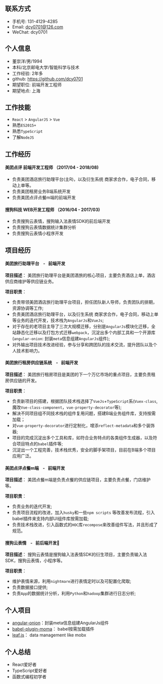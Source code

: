 ## 联系方式
-  手机号: 131-4129-4285
-  Email: dcy0701@126.com
-  WeChat: dcy0701

## 个人信息
- 董崇洋/男/1994
- 本科/北京邮电大学/智能科学与技术
- 工作经验: 2年多
- github: https://github.com/dcy0701
- 期望职位: 前端开发工程师
- 期望地点:  上海

## 工作技能
- `React` > `AngularJS` > `Vue`
- 熟悉`ES2015+`
- 熟悉`TypeScript`
- 了解`NodeJS`

## 工作经历
#### 美团点评 前端开发工程师 （2017/04 - 2018/08)
- 负责美团酒店旅行助理平台(主R)，以及衍生系统 商家求合作，电子合同，移动上单等。
- 负责美团租房业务B端系统开发
- 负责美团点评点餐m端的前端开发

#### 搜狗科技 WEB开发工程师 （2016/04 - 2017/03)
- 负责搜狗云表情，搜狗输入法表情SDK的前后端开发
- 负责搜狗云表情数据统计集群分析
- 负责搜狗云表情小程序开发

## 项目经历

####  美团旅行助理平台&nbsp;&nbsp;&nbsp; - &nbsp;&nbsp;前端开发
**项目描述**： 美团旅行助理平台是美团酒旅的核心项目，主要负责酒店上单，酒店供应商维护等供应链业务。

**项目职责**： 
- 负责带领美团酒店旅行助理平台项目，担任团队新人导师，负责团队的排期，资源协调等工作;
- 负责美团酒店旅行助理平台，以及衍生系统 商家求合作，电子合同，移动上单等业务的迭代开发，技术栈为`AngularJs`和`VueJs`;
- 对于存在的老项目主导了三次大规模迁移，分别是`AngularJs`模块化迁移，全站静态化迁移以及打包方式迁移`webpack`，沉淀出多个内部工具和一个开源库(`angular-onion`: 封装`meta`信息组建`AngularJs`组件);
- 对外输出项目技术改进经验，参与分享和跨团队的技术交流，提升团队以及个人技术影响力。

####  美团旅行租房供应链系统&nbsp;&nbsp;&nbsp; - &nbsp;&nbsp;前端开发
**项目描述**： 美团旅行租房项目是美团的下一个万亿市场的重点项目，主要负责租房供应链的开发。

**项目职责**： 
- 负责新项目的搭建，根据团队技术栈选择了`VueJs`+`TypeScript`系(`Vuex-class`, 魔改`Vue-class-component`，`vue-property-decorator`等);
- 解决不同项目组不同技术栈的组件复用问题，搭建B端业务组件库，支持按需加载；
- 对`vue-property-decorator`进行定制化，增添`reflect-metadata`和多个装饰器;
- 项目的完成沉淀出多个工具和库，如符合业务特点的各类组件生成器，以及符合项目特点的`babel`插件等;
- 沉淀出一个工程完善，技术栈优秀，安全的脚手架项目，目前在B端多个项目应用广泛。

####  美团点评点餐m端&nbsp;&nbsp;&nbsp; - &nbsp;&nbsp;前端开发
**项目描述**： 美团点餐m端是负责点餐的供应链项目，主要负责点餐，门店维护等。

**项目职责**： 
- 负责业务的迭代开发;
- 负责项目流程的改进，加入`husky`和一些`npm scripts` 等改善发布流程，引入babel插件来支持内部UI组件库按需加载;
- 负责技术栈改进，引入函数式的`HOC`库`recompose`来改善组件写法，并且形成了规范。

#### 搜狗云表情&nbsp;&nbsp;&nbsp; - &nbsp;&nbsp;前后端开发
**项目描述**： 搜狗云表情是搜狗输入法表情SDK的衍生项目，主要负责输入法SDK，搜狗云表情，小程序等。

**项目职责**： 
- 维护表情来源，利用`nightmare`进行表情定时以及可配置化爬取;
- 负责数据接口提供;
- 负责`App`的数据统计分析，利用`Python`和`hadoop`集群进行日志分析;

## 个人项目
- [angular-onion](https://github.com/dcy0701/angular-onion)：封装meta信息组建AngularJs组件
- [babel-plugin-moma](https://github.com/dcy0701/babel-plugin-moma)： babel按需加载插件
- [leaf.js](https://github.com/dcy0701/leaf.js)： data management like mobx

## 个人总结

- React爱好者
- TypeScript爱好者
- 函数式编程初学者
